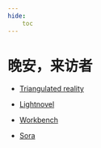 ```yaml
---
hide:
    toc
---
```


# 晚安，来访者

* [Triangulated reality](symbolic.md)

* [Lightnovel](lightnovel.md)

* [Workbench](workbench.md)

* [Sora](sora.md)